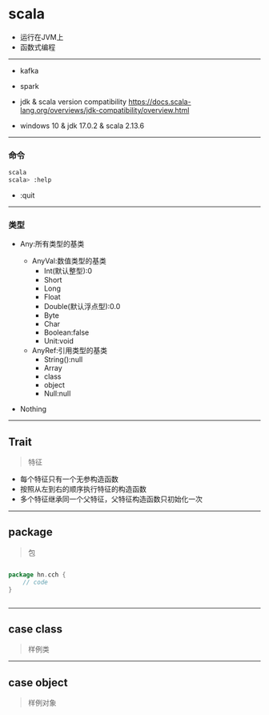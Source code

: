 # scala

- 运行在JVM上
- 函数式编程

---
- kafka
- spark


- jdk & scala version  compatibility
https://docs.scala-lang.org/overviews/jdk-compatibility/overview.html

- windows 10 & jdk 17.0.2 & scala 2.13.6



---
### 命令
```sh
scala
scala> :help
```
- :quit

---
### 类型


- Any:所有类型的基类
    - AnyVal:数值类型的基类
        - Int(默认整型):0
        - Short
        - Long
        - Float
        - Double(默认浮点型):0.0
        - Byte
        - Char
        - Boolean:false
        - Unit:void
    - AnyRef:引用类型的基类
        - String():null
        - Array
        - class
        - object
        - Null:null

- Nothing



---
## Trait
> 特征

- 每个特征只有一个无参构造函数
- 按照从左到右的顺序执行特征的构造函数
- 多个特征继承同一个父特征，父特征构造函数只初始化一次


---
## package
> 包

```scala

package hn.cch {
    // code
}



```

---
## case class
> 样例类


---
## case object
> 样例对象